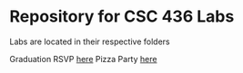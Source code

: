 # Repository for CSC 436 Labs 
Labs are located in their respective folders

Graduation RSVP [here](GraduationRSVP)
Pizza Party [here](PizzaParty/)
